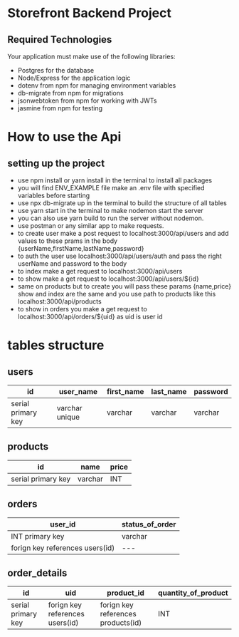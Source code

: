 # Storefront Backend Project

## Required Technologies

Your application must make use of the following libraries:

- Postgres for the database
- Node/Express for the application logic
- dotenv from npm for managing environment variables
- db-migrate from npm for migrations
- jsonwebtoken from npm for working with JWTs
- jasmine from npm for testing

# How to use the Api
## setting up the project

- use npm install or yarn install in the terminal to install all packages
- you will find ENV_EXAMPLE file make an .env file with specified variables before starting
- use npx db-migrate up in the terminal to build the structure of all tables
- use yarn start in the terminal to make nodemon start the server
- you can also use yarn build to run the server without nodemon.
- use postman or any similar app to make requests.
- to create user make a post request to localhost:3000/api/users and add values to these prams in the body {userName,firstName,lastName,password}
- to auth the user use localhost:3000/api/users/auth and pass the right userName and password to the body
- to index make a get request to localhost:3000/api/users
- to show make a get request to localhost:3000/api/users/${id}
- same on products but to create you will pass these params {name,price} show and index are the same and you use path to products like this localhost:3000/api/products
- to show in orders you make a get request to localhost:3000/api/orders/${uid} as uid is user id


# tables structure


## users

id | user_name | first_name | last_name | password
 --- | --- | --- | --- |---
serial primary key | varchar unique | varchar | varchar | varchar

## products

id | name | price
--- | --- | ---
serial primary key | varchar | INT

## orders

user_id | status_of_order
--- | ---
INT primary key | varchar
forign key references users(id) | ---

## order_details

id | uid | product_id | quantity_of_product
--- | --- | --- | ---
serial primary key | forign key references users(id) | forign key references products(id) | INT

